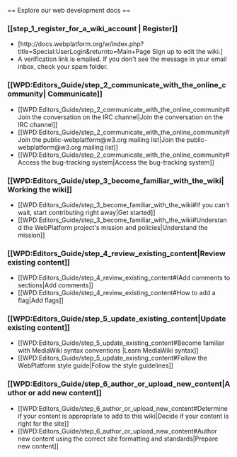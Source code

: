 == Explore our web development docs ==

<div class="topic-container">
  <div class="long-topic">
      <div class="place-holder"></div>
      <div class="inner">
        <h3>[[step_1_register_for_a_wiki_account | Register]]</h3>
        <ul>
            <li>[http://docs.webplatform.org/w/index.php?title=Special:UserLogin&returnto=Main+Page Sign up to edit the wiki.]</li>
            <li>A verification link is emailed. If you don't see the message in your email inbox, check your spam folder.</li>
        </ul>
     </div>
  </div>
  
 <div class="long-topic"> 
     <div class="place-holder"></div>
    <div class="inner">
        <h3>[[WPD:Editors_Guide/step_2_communicate_with_the_online_community| Communicate]]</h3>
            <ul>
            <li>[[WPD:Editors_Guide/step_2_communicate_with_the_online_community#Join the conversation on the IRC channel|Join the conversation on the IRC channel]]</li>
            <li>[[WPD:Editors_Guide/step_2_communicate_with_the_online_community#Join the public-webplatform@w3.org mailing list|Join the public-webplatform@w3.org mailing list]]</li>
            <li>[[WPD:Editors_Guide/step_2_communicate_with_the_online_community#Access the bug-tracking system|Access the bug-tracking system]]</li>
        </ul>
     </div>
  </div>
 
 <div class="long-topic"> 
     <div class="place-holder"></div>
    <div class="inner">
        <h3>[[WPD:Editors_Guide/step_3_become_familiar_with_the_wiki|Working the wiki]]</h3>
            <ul>
            <li>[[WPD:Editors_Guide/step_3_become_familiar_with_the_wiki#If you can't wait, start contributing right away|Get started]]</li>
            <li>[[WPD:Editors_Guide/step_3_become_familiar_with_the_wiki#Understand the WebPlatform project's mission and policies|Understand the mission]]</li>
        </ul>
     </div>
  </div>

<div class="clearfixboth"></div>

 <div class="long-topic"> 
     <div class="place-holder"></div>
    <div class="inner">
        <h3>[[WPD:Editors_Guide/step_4_review_existing_content|Review existing content]]</h3>
            <ul>
            <li>[[WPD:Editors_Guide/step_4_review_existing_content#IAdd comments to sections|Add comments]]</li>
            <li>[[WPD:Editors_Guide/step_4_review_existing_content#How to add a flag|Add flags]]</li>
        </ul>
     </div>
  </div>
 
 <div class="long-topic"> 
     <div class="place-holder"></div>
    <div class="inner">
        <h3>[[WPD:Editors_Guide/step_5_update_existing_content|Update existing content]]</h3>
            <ul>
            <li>[[WPD:Editors_Guide/step_5_update_existing_content#Become familiar with MediaWiki syntax conventions |Learn MediaWiki syntax]]</li>
            <li>[[WPD:Editors_Guide/step_5_update_existing_content#Follow the WebPlatform style guide|Follow the style guidelines]]</li>
        </ul>
     </div>
  </div>

 <div class="long-topic"> 
     <div class="place-holder"></div>
    <div class="inner">
        <h3>[[WPD:Editors_Guide/step_6_author_or_upload_new_content|Author or add new content]]</h3>
            <ul>
            <li>[[WPD:Editors_Guide/step_6_author_or_upload_new_content#Determine if your content is appropriate to add to this wiki|Decide if your content is right for the site]]</li>
            <li>[[WPD:Editors_Guide/step_6_author_or_upload_new_content#Author new content using the correct site formatting and standards|Prepare new content]]</li>
        </ul>
     </div>
  </div>
 
 

<div class="clearfixboth"></div>
</div>